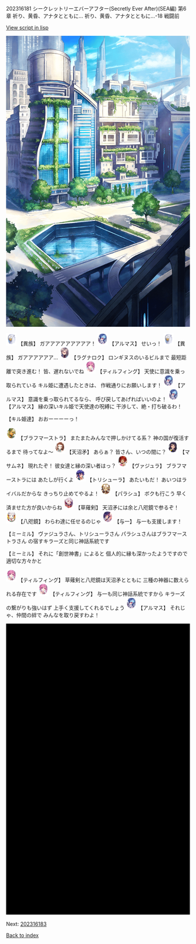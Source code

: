 202316181 シークレットリーエバーアフター(Secretly Ever After)(SEA編) 第6章 祈り、黄昏、アナタとともに…  祈り、黄昏、アナタとともに…-18 戦闘前

[View script in lisp](../scripts/202316181.txt)

![in_city.png](../images/backgrounds/in_city.png)

<img src="../images/units/810004.png" alt="810004.png" height="34"/>
【異族】
ガアアアアアアアアア！

<img src="../images/units/5103811.png" alt="5103811.png" height="34"/>
【アルマス】
せいっ！

<img src="../images/units/810004.png" alt="810004.png" height="34"/>
【異族】
ガアアアアアア…

<img src="../images/units/103611.png" alt="103611.png" height="34"/>
【ラグナロク】
ロンギヌスのいるビルまで
最短距離で突き進む！
皆、遅れないでね

<img src="../images/units/6101441.png" alt="6101441.png" height="34"/>
【ティルフィング】
天使に意識を乗っ取られている
キル姫に遭遇したときは、
作戦通りにお願いします！

<img src="../images/units/5103811.png" alt="5103811.png" height="34"/>
【アルマス】
意識を乗っ取られてるなら、
呼び戻してあげればいいのよ！

<img src="../images/units/5103811.png" alt="5103811.png" height="34"/>
【アルマス】
縁の深いキル姫で天使達の呪縛に
干渉して、絶・打ち破るわ！

【キル姫達】
おおーーーーっ！

<img src="../images/units/3500411.png" alt="3500411.png" height="34"/>
【ブラフマーストラ】
またまたみんなで押しかけてる系？
神の国が復活するまで
待ってなよ～

<img src="../images/units/3300411.png" alt="3300411.png" height="34"/>
【天沼矛】
あらぁ？
皆さん、いつの間に？

<img src="../images/units/100111.png" alt="100111.png" height="34"/>
【マサムネ】
現れたぞ！
彼女達と縁の深い者はっ？

<img src="../images/units/500531.png" alt="500531.png" height="34"/>
【ヴァジュラ】
ブラフマーストラには
あたしが行くよ

<img src="../images/units/300611.png" alt="300611.png" height="34"/>
【トリシューラ】
あたいもだ！
あいつはライバルだからな
きっちり止めてやるよ！

<img src="../images/units/200411.png" alt="200411.png" height="34"/>
【パラシュ】
ボクも行こう
早く済ませた方が良いからね

<img src="../images/units/100441.png" alt="100441.png" height="34"/>
【草薙剣】
天沼矛には余と八咫鏡で参るぞ！

<img src="../images/units/500331.png" alt="500331.png" height="34"/>
【八咫鏡】
わらわ達に任せるのじゃ

<img src="../images/units/6400511.png" alt="6400511.png" height="34"/>
【与一】
与一も支援します！

【ミーミル】
ヴァジュラさん、トリシューラさん
パラシュさんはブラフマーストラさん
の宿すキラーズと同じ神話系統です

【ミーミル】
それに「創世神書」によると
個人的に縁も深かったようですので
適切な方々かと

<img src="../images/units/6101441.png" alt="6101441.png" height="34"/>
【ティルフィング】
草薙剣と八咫鏡は天沼矛とともに
三種の神器に数えられる存在です

<img src="../images/units/6101441.png" alt="6101441.png" height="34"/>
【ティルフィング】
与一も同じ神話系統ですから
キラーズの繋がりも強いはず
上手く支援してくれるでしょう

<img src="../images/units/5103811.png" alt="5103811.png" height="34"/>
【アルマス】
それじゃ、仲間の絆で
みんなを取り戻すわよ！

![bg_black.png](../images/backgrounds/bg_black.png)


Next: [202316183](202316183.md)

[Back to index](index.md)
